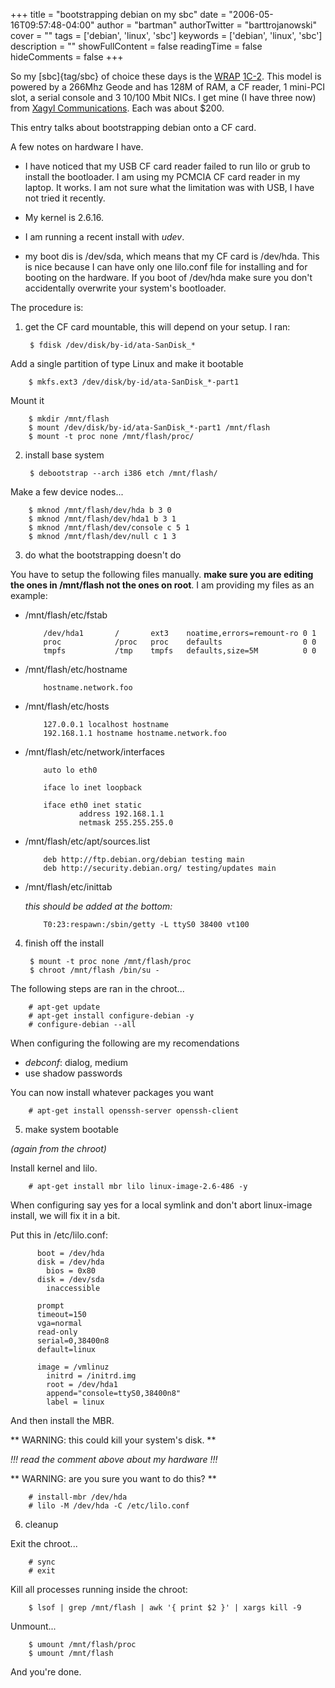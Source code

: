 +++
title = "bootstrapping debian on my sbc"
date = "2006-05-16T09:57:48-04:00"
author = "bartman"
authorTwitter = "barttrojanowski"
cover = ""
tags = ['debian', 'linux', 'sbc']
keywords = ['debian', 'linux', 'sbc']
description = ""
showFullContent = false
readingTime = false
hideComments = false
+++

So my [sbc]{tag/sbc} of choice these days is the 
[WRAP](http://www.pcengines.ch/wrap.htm) 
[1C-2](http://www.pcengines.ch/pic/wrap1c2.jpg).  This model is powered by a
266Mhz Geode and has 128M of RAM, a CF reader, 1 mini-PCI slot, a serial console
and 3 10/100 Mbit NICs.  I get mine (I have three now) from 
[Xagyl Communications](http://www.xagyl.com/).  Each was about $200.

This entry talks about bootstrapping debian onto a CF card.

<!--more-->

A few notes on hardware I have.

 - I have noticed that my USB CF card reader failed to run lilo or grub 
   to install the bootloader.  I am using my PCMCIA CF card reader in my
   laptop.  It works.  I am not sure what the limitation was with USB,
   I have not tried it recently.

 - My kernel is 2.6.16.

 - I am running a recent install with *udev*.

 - my boot dis is /dev/sda, which means that my CF card is /dev/hda.  This is
   nice because I can have only one lilo.conf file for installing and for
   booting on the hardware.  If you boot of /dev/hda make sure you don't 
   accidentally overwrite your system's bootloader.

The procedure is:

1. get the CF card mountable, this will depend on your setup.  I ran:

        $ fdisk /dev/disk/by-id/ata-SanDisk_*

  Add a single partition of type Linux and make it bootable

        $ mkfs.ext3 /dev/disk/by-id/ata-SanDisk_*-part1

  Mount it

        $ mkdir /mnt/flash
        $ mount /dev/disk/by-id/ata-SanDisk_*-part1 /mnt/flash
        $ mount -t proc none /mnt/flash/proc/

2. install base system

        $ debootstrap --arch i386 etch /mnt/flash/

  Make a few device nodes...

        $ mknod /mnt/flash/dev/hda b 3 0    
        $ mknod /mnt/flash/dev/hda1 b 3 1   
        $ mknod /mnt/flash/dev/console c 5 1
        $ mknod /mnt/flash/dev/null c 1 3   

3. do what the bootstrapping doesn't do

  You have to setup the following files manually. **make sure you are editing
  the ones in /mnt/flash not the ones on root**.  I am providing my files
  as an example:

  - /mnt/flash/etc/fstab

            /dev/hda1       /       ext3    noatime,errors=remount-ro 0 1
            proc            /proc   proc    defaults                  0 0
            tmpfs           /tmp    tmpfs   defaults,size=5M          0 0

  - /mnt/flash/etc/hostname

            hostname.network.foo

  - /mnt/flash/etc/hosts

            127.0.0.1 localhost hostname
            192.168.1.1 hostname hostname.network.foo

  - /mnt/flash/etc/network/interfaces

            auto lo eth0
            
            iface lo inet loopback
            
            iface eth0 inet static
                    address 192.168.1.1
                    netmask 255.255.255.0

  - /mnt/flash/etc/apt/sources.list

            deb http://ftp.debian.org/debian testing main
            deb http://security.debian.org/ testing/updates main

  - /mnt/flash/etc/inittab
  
      *this should be added at the bottom:*

            T0:23:respawn:/sbin/getty -L ttyS0 38400 vt100

4. finish off the install

        $ mount -t proc none /mnt/flash/proc
        $ chroot /mnt/flash /bin/su -

  The following steps are ran in the chroot...

        # apt-get update
        # apt-get install configure-debian -y
        # configure-debian --all

  When configuring the following are my recomendations

  - *debconf*: dialog, medium
  - use shadow passwords

  You can now install whatever packages you want

        # apt-get install openssh-server openssh-client

5. make system bootable

  *(again from the chroot)*

  Install kernel and lilo.

        # apt-get install mbr lilo linux-image-2.6-486 -y

  When configuring say yes for a local symlink and don't abort linux-image 
  install, we will fix it in a bit.

  Put this in /etc/lilo.conf:

          boot = /dev/hda
          disk = /dev/hda
            bios = 0x80
          disk = /dev/sda
            inaccessible

          prompt
          timeout=150
          vga=normal
          read-only
          serial=0,38400n8
          default=linux
          
          image = /vmlinuz
            initrd = /initrd.img
            root = /dev/hda1
            append="console=ttyS0,38400n8"
            label = linux 

  And then install the MBR.

  ** WARNING: this could kill your system's disk. **

  *!!! read the comment above about my hardware !!!*

  ** WARNING: are you sure you want to do this? **

        # install-mbr /dev/hda
        # lilo -M /dev/hda -C /etc/lilo.conf

6. cleanup

  Exit the chroot...

        # sync
        # exit

  Kill all processes running inside the chroot:

        $ lsof | grep /mnt/flash | awk '{ print $2 }' | xargs kill -9

  Unmount...
  
        $ umount /mnt/flash/proc
        $ umount /mnt/flash

  And you're done.
